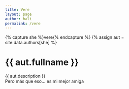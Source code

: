```yaml
---
title: Vere
layout: page
author: hali
permalink: /vere
---
```


{% capture she %}vere{% endcapture %}
{% assign aut = site.data.authors[she] %}
<p><h1 class="title is-4">{{ aut.fullname }}</h1></p>
{{ aut.description }}
<br>
Pero más que eso... es mi mejor amiga
<i class="fa fa-lg fa-heart"></i>